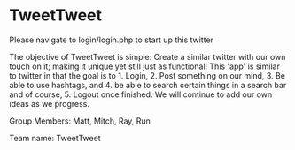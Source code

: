 # TweetTweet 

Please navigate to login/login.php to start up this twitter


The objective of TweetTweet is simple: Create a similar twitter with our own touch on it; making it unique yet still just as functional! This 'app' is similar to twitter in that the goal is to 1. Login, 2. Post something on our mind, 3. Be able to use hashtags, and 4. be able to search certain things in a search bar and of course, 5. Logout once finished. We will continue to add our own ideas as we progress. 

Group Members: Matt, Mitch, Ray, Run

Team name: TweetTweet
